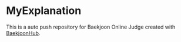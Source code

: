 # MyExplanation
This is a auto push repository for Baekjoon Online Judge created with [BaekjoonHub](https://github.com/BaekjoonHub/BaekjoonHub).
